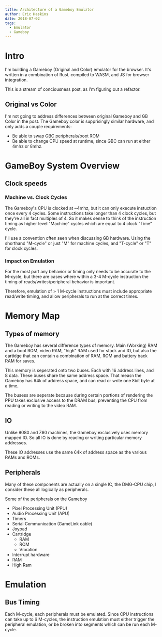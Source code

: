 ```yaml
---
title: Architecture of a Gameboy Emulator
author: Eric Haskins
date: 2018-07-02
tags:
  - Emulator
  - Gameboy
---
```


# Intro

I'm building a Gameboy (Original and Color) emulator for the browser. It's written in a combination of Rust, compiled to WASM, and JS for browser integration.

This is a stream of conciousness post, as I'm figuring out a refactor.

## Original vs Color

I'm not going to address differences between original Gameboy and GB Color in the post. The Gameboy color is supprisingly similar hardware, and only adds a couple requirements:

- Be able to swap GBC peripherals/boot ROM
- Be able to change CPU speed at runtime, since GBC can run at either 4mhz or 8mhz.

# GameBoy System Overview

## Clock speeds

### Machine vs. Clock Cycles

The Gameboy's CPU is clocked at ~4mhz, but it can only execute instuction once every 4 cycles. Some instructions take longer than 4 clock cycles, but they're all in fact multiples of 4. So it makes sense to think of the instruction timing as higher level "Machine" cycles which are equal to 4 clock "Time" cycle.

I'll use a convention often seen when discussing GB hardware. Using the shorthand "M-cycle" or just "M" for machine cycles, and "T-cycle" or "T" for clock cycles.

### Impact on Emulation

For the most part any behavior or timing only needs to be accurate to the M-cycle, but there are cases where within a 3-4 M-cycle instruction the timing of reads/writes/peripheral behavior is important.

Therefore, emulation of > 1 M-cycle instructions must include appropriate read/write timing, and allow peripherals to run at the correct times.

# Memory Map

## Types of memory

The Gameboy has several difference types of memory. Main (Working) RAM and a boot ROM, video RAM, "high" RAM used for stack and IO, but also the cartidge that can contain a combination of RAM, ROM and battery back RAM for saves.

This memory is seperated onto two buses. Each with 16 address lines, and 8 data. These buses share the same address space. That measn the Gameboy has 64k of address space, and can read or write one 8bit byte at a time.

The busess are seperate because during certain portions of rendering the PPU takes exclusive access to the DRAM bus, preventing the CPU from reading or writing to the video RAM.

## IO

Unlike 8080 and Z80 machines, the Gameboy exclusively uses memory mapped IO. So all IO is done by reading or writing particular memory addresses.

These IO addresses use the same 64k of address space as the various RAMs and ROMs.

## Peripherals

Many of these components are actually on a single IC, the DMG-CPU chip, I consider these all logically as peripherals.

Some of the peripherals on the Gameboy

- Pixel Processing Unit (PPU)
- Audio Processing Unit (APU)
- Timers
- Serial Communication (GameLink cable)
- Joypad
- Cartridge
  - RAM
  - ROM
  - Vibration
- Interrupt hardware
- RAM
- High Ram

# Emulation

## Bus Timing

Each M-cycle, each peripherals must be emulated. Since CPU instructions can take up to 6 M-cycles, the instruction emulation must either trigger the peripheral emulation, or be broken into segments which can be run each M-cycle.
